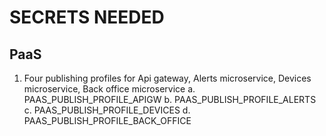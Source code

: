 # SECRETS NEEDED
## PaaS

1. Four publishing profiles for Api gateway, Alerts microservice, Devices microservice, Back office microservice
    a. PAAS_PUBLISH_PROFILE_APIGW
    b. PAAS_PUBLISH_PROFILE_ALERTS
    c. PAAS_PUBLISH_PROFILE_DEVICES
    d. PAAS_PUBLISH_PROFILE_BACK_OFFICE